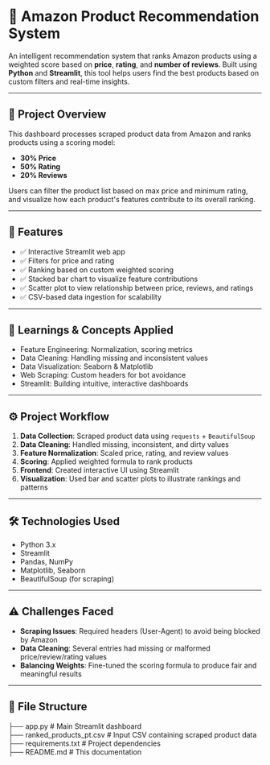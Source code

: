 # 🛒 Amazon Product Recommendation System

An intelligent recommendation system that ranks Amazon products using a weighted score based on **price**, **rating**, and **number of reviews**. Built using **Python** and **Streamlit**, this tool helps users find the best products based on custom filters and real-time insights.

---

## 📌 Project Overview

This dashboard processes scraped product data from Amazon and ranks products using a scoring model:
- **30% Price**
- **50% Rating**
- **20% Reviews**

Users can filter the product list based on max price and minimum rating, and visualize how each product's features contribute to its overall ranking.

---

## 🎯 Features

- ✅ Interactive Streamlit web app
- ✅ Filters for price and rating
- ✅ Ranking based on custom weighted scoring
- ✅ Stacked bar chart to visualize feature contributions
- ✅ Scatter plot to view relationship between price, reviews, and ratings
- ✅ CSV-based data ingestion for scalability

---

## 🧠 Learnings & Concepts Applied

- Feature Engineering: Normalization, scoring metrics
- Data Cleaning: Handling missing and inconsistent values
- Data Visualization: Seaborn & Matplotlib
- Web Scraping: Custom headers for bot avoidance
- Streamlit: Building intuitive, interactive dashboards

---

## ⚙️ Project Workflow

1. **Data Collection**: Scraped product data using `requests` + `BeautifulSoup`
2. **Data Cleaning**: Handled missing, inconsistent, and dirty values
3. **Feature Normalization**: Scaled price, rating, and review values
4. **Scoring**: Applied weighted formula to rank products
5. **Frontend**: Created interactive UI using Streamlit
6. **Visualization**: Used bar and scatter plots to illustrate rankings and patterns

---

## 🛠️ Technologies Used

- Python 3.x  
- Streamlit  
- Pandas, NumPy  
- Matplotlib, Seaborn  
- BeautifulSoup (for scraping)

---

## ⚠️ Challenges Faced

- **Scraping Issues**: Required headers (User-Agent) to avoid being blocked by Amazon
- **Data Cleaning**: Several entries had missing or malformed price/review/rating values
- **Balancing Weights**: Fine-tuned the scoring formula to produce fair and meaningful results

---

## 📁 File Structure

├── app.py # Main Streamlit dashboard <br>
├── ranked_products_pt.csv # Input CSV containing scraped product data <br>
├── requirements.txt # Project dependencies <br>
├── README.md # This documentation



